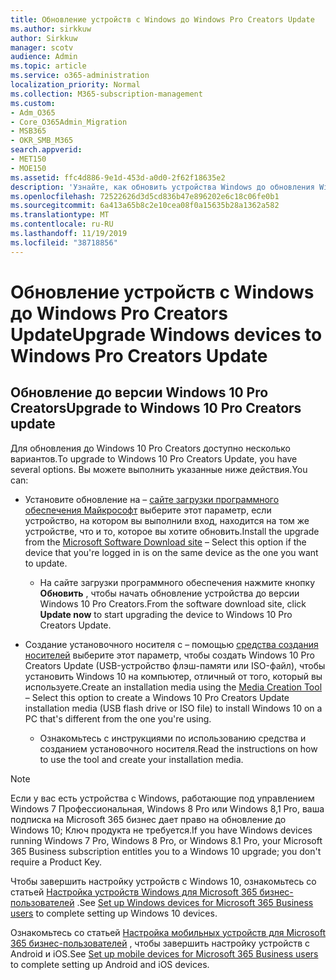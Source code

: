 ```yaml
---
title: Обновление устройств с Windows до Windows Pro Creators Update
ms.author: sirkkuw
author: Sirkkuw
manager: scotv
audience: Admin
ms.topic: article
ms.service: o365-administration
localization_priority: Normal
ms.collection: M365-subscription-management
ms.custom:
- Adm_O365
- Core_O365Admin_Migration
- MSB365
- OKR_SMB_M365
search.appverid:
- MET150
- MOE150
ms.assetid: ffc4d886-9e1d-453d-a0d0-2f62f18635e2
description: 'Узнайте, как обновить устройства Windows до обновления Windows 10 Pro Creators. '
ms.openlocfilehash: 72522626d3d5cd836b47e896202e6c18c06fe0b1
ms.sourcegitcommit: 6a413a65b8c2e10cea08f0a15635b28a1362a582
ms.translationtype: MT
ms.contentlocale: ru-RU
ms.lasthandoff: 11/19/2019
ms.locfileid: "38718856"
---
```

# <a name="upgrade-windows-devices-to-windows-pro-creators-update"></a><span data-ttu-id="29469-103">Обновление устройств с Windows до Windows Pro Creators Update</span><span class="sxs-lookup"><span data-stu-id="29469-103">Upgrade Windows devices to Windows Pro Creators Update</span></span>

## <a name="upgrade-to-windows-10-pro-creators-update"></a><span data-ttu-id="29469-104">Обновление до версии Windows 10 Pro Creators</span><span class="sxs-lookup"><span data-stu-id="29469-104">Upgrade to Windows 10 Pro Creators update</span></span>
  
<span data-ttu-id="29469-105">Для обновления до Windows 10 Pro Creators доступно несколько вариантов.</span><span class="sxs-lookup"><span data-stu-id="29469-105">To upgrade to Windows 10 Pro Creators Update, you have several options.</span></span> <span data-ttu-id="29469-106">Вы можете выполнить указанные ниже действия.</span><span class="sxs-lookup"><span data-stu-id="29469-106">You can:</span></span>
    
- <span data-ttu-id="29469-107">Установите обновление на &ndash; [сайте загрузки программного обеспечения Майкрософт](https://go.microsoft.com/fwlink/?LinkID=836951 ) выберите этот параметр, если устройство, на котором вы выполнили вход, находится на том же устройстве, что и то, которое вы хотите обновить.</span><span class="sxs-lookup"><span data-stu-id="29469-107">Install the upgrade from the [Microsoft Software Download site](https://go.microsoft.com/fwlink/?LinkID=836951 ) &ndash; Select this option if the device that you're logged in is on the same device as the one you want to update.</span></span> 

    - <span data-ttu-id="29469-108">На сайте загрузки программного обеспечения нажмите кнопку **Обновить** , чтобы начать обновление устройства до версии Windows 10 Pro Creators.</span><span class="sxs-lookup"><span data-stu-id="29469-108">From the software download site, click **Update now** to start upgrading the device to Windows 10 Pro Creators Update.</span></span> 
    
- <span data-ttu-id="29469-109">Создание установочного носителя с &ndash; помощью [средства создания носителей](https://go.microsoft.com/fwlink/?LinkID=836960) выберите этот параметр, чтобы создать Windows 10 Pro Creators Update (USB-устройство флэш-памяти или ISO-файл), чтобы установить Windows 10 на компьютер, отличный от того, который вы используете.</span><span class="sxs-lookup"><span data-stu-id="29469-109">Create an installation media using the [Media Creation Tool](https://go.microsoft.com/fwlink/?LinkID=836960) &ndash; Select this option to create a Windows 10 Pro Creators Update installation media (USB flash drive or ISO file) to install Windows 10 on a PC that's different from the one you're using.</span></span>

    - <span data-ttu-id="29469-110">Ознакомьтесь с инструкциями по использованию средства и созданием установочного носителя.</span><span class="sxs-lookup"><span data-stu-id="29469-110">Read the instructions on how to use the tool and create your installation media.</span></span> 

> [!NOTE]
> <span data-ttu-id="29469-111">Если у вас есть устройства с Windows, работающие под управлением Windows 7 Профессиональная, Windows 8 Pro или Windows 8,1 Pro, ваша подписка на Microsoft 365 бизнес дает право на обновление до Windows 10; Ключ продукта не требуется.</span><span class="sxs-lookup"><span data-stu-id="29469-111">If you have Windows devices running Windows 7 Pro, Windows 8 Pro, or Windows 8.1 Pro, your Microsoft 365 Business subscription entitles you to a Windows 10 upgrade; you don't require a Product Key.</span></span>
    
<span data-ttu-id="29469-112">Чтобы завершить настройку устройств с Windows 10, ознакомьтесь со статьей [Настройка устройств Windows для Microsoft 365 бизнес-пользователей](set-up-windows-devices.md) .</span><span class="sxs-lookup"><span data-stu-id="29469-112">See [Set up Windows devices for Microsoft 365 Business users](set-up-windows-devices.md) to complete setting up Windows 10 devices.</span></span> 
  
<span data-ttu-id="29469-113">Ознакомьтесь со статьей [Настройка мобильных устройств для Microsoft 365 бизнес-пользователей](set-up-mobile-devices.md) , чтобы завершить настройку устройств с Android и iOS.</span><span class="sxs-lookup"><span data-stu-id="29469-113">See [Set up mobile devices for Microsoft 365 Business users](set-up-mobile-devices.md) to complete setting up Android and iOS devices.</span></span> 
  